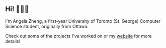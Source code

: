 ## Hi! 👋🏻💐

I'm Angela Zheng, a first-year University of Toronto (St. George) Computer Science student, originally from Ottawa.

Check out some of the projects I've worked on or my [website](https://angelazheng.ca/) for more details!
